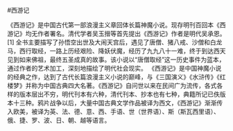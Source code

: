 #西游记

《西游记》是中国古代第一部浪漫主义章回体长篇神魔小说。现存明刊百回本《西游记》均无作者署名。清代学者吴玉搢等首先提出《西游记》作者是明代吴承恩。 [1] 
全书主要描写了孙悟空出世及大闹天宫后，遇见了唐僧、猪八戒、沙僧和白龙马，西行取经，一路上历经艰险、降妖伏魔，经历了九九八十一难，终于到达西天见到如来佛祖，最终五圣成真的故事。该小说以“唐僧取经”这一历史事件为蓝本，通过作者的艺术加工，深刻地描绘了明代社会现实。
《西游记》是中国神魔小说的经典之作，达到了古代长篇浪漫主义小说的巅峰，与《三国演义》《水浒传》《红楼梦》并称为中国古典四大名著。《西游记》自问世以来在民间广为流传，各式各样的版本层出不穷，明代刊本有六种，清代刊本、抄本也有七种，典籍所记已佚版本十三种。鸦片战争以后，大量中国古典文学作品被译为西文，《西游记》渐渐传入欧美，被译为英、法、德、意、西、手语、世（世界语）、斯（斯瓦西里语）、俄、捷、罗、波、日、朝、越等语言。

